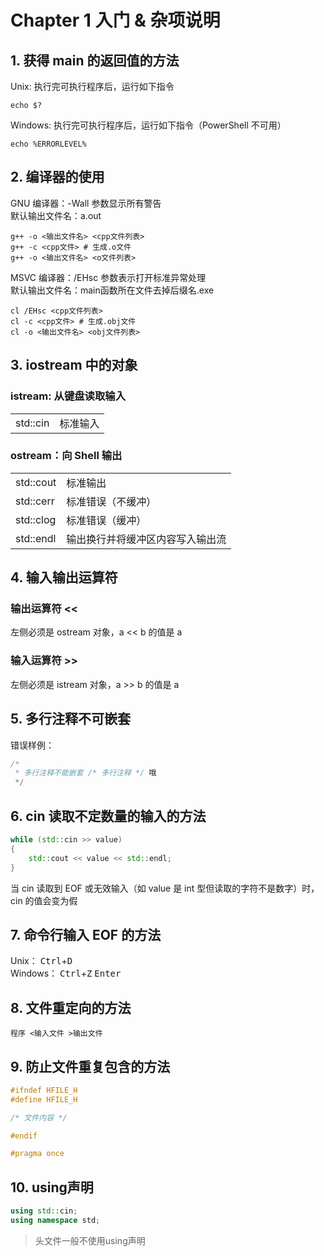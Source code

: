 # Chapter 1 入门 & 杂项说明

## 1. 获得 main 的返回值的方法

Unix: 执行完可执行程序后，运行如下指令

```Shell
echo $?
```

Windows: 执行完可执行程序后，运行如下指令（PowerShell 不可用）

```Shell
echo %ERRORLEVEL%
```

## 2. 编译器的使用

GNU 编译器：-Wall 参数显示所有警告  
默认输出文件名：a.out

```Shell
g++ -o <输出文件名> <cpp文件列表>
g++ -c <cpp文件> # 生成.o文件
g++ -o <输出文件名> <o文件列表>
```

MSVC 编译器：/EHsc 参数表示打开标准异常处理  
默认输出文件名：main函数所在文件去掉后缀名.exe

```Shell
cl /EHsc <cpp文件列表>
cl -c <cpp文件> # 生成.obj文件
cl -o <输出文件名> <obj文件列表>
```

## 3. iostream 中的对象

### istream: 从键盘读取输入

|          |          |
| :------- | :------- |
| std::cin | 标准输入 |

### ostream：向 Shell 输出

|           |                                |
| :-------- | :------------------------------|
| std::cout | 标准输出                        |
| std::cerr | 标准错误（不缓冲）              |
| std::clog | 标准错误（缓冲）                |
| std::endl | 输出换行并将缓冲区内容写入输出流 |

## 4. 输入输出运算符

### 输出运算符 <<

左侧必须是 ostream 对象，a << b 的值是 a

### 输入运算符 >>

左侧必须是 istream 对象，a >> b 的值是 a

## 5. 多行注释不可嵌套

错误样例：

```C++
/*
 * 多行注释不能嵌套 /* 多行注释 */ 哦
 */
```

## 6. cin 读取不定数量的输入的方法

```C++
while (std::cin >> value) 
{
    std::cout << value << std::endl;
}
```

当 cin 读取到 EOF 或无效输入（如 value 是 int 型但读取的字符不是数字）时，cin 的值会变为假

## 7. 命令行输入 EOF 的方法

Unix： <kbd>Ctrl</kbd>+<kbd>D</kbd>  
Windows： <kbd>Ctrl</kbd>+<kbd>Z</kbd> <kbd>Enter</kbd>

## 8. 文件重定向的方法

```Shell
程序 <输入文件 >输出文件
```

## 9. 防止文件重复包含的方法

```C++
#ifndef HFILE_H
#define HFILE_H

/* 文件内容 */

#endif
```

```C++
#pragma once
```

## 10. using声明

```C++
using std::cin;
using namespace std;
```

> 头文件一般不使用using声明
